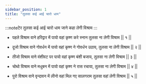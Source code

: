 ```yaml
---
sidebar_position: 1
title: "तुलसा कई आई चारो धाम"
---
```


:::noteटेर
तुलसा कई आई चारो धाम जाने कहा लेगी विश्राम
:::

- पहले विश्राम वाने हरिद्वार में पायो वहां कृष्ण करे स्नान तुलसा ना लेगी विश्राम || १ ||

- दूजो विश्राम वाने गोवर्धन में पायो वहां कृष्ण ने गोवर्धन उठाय, तुलसा ना लेगी विश्राम || २ ||

- तीजो विश्राम वाने वंशीवट पर पायो वहां कृष्ण बंशी बजाय, तुलसा ना लेगी विश्राम || ३ ||

- चोथो विश्राम वाने मधुबन में पायो वहां कृष्ण ने रास रचाया, तुलसा ना लेगी विश्राम || ४ ||

- पुरो विश्राम वाने वृन्दावन में लीनो वहां मिल गए सालगराम तुलसा वहां लेगी विश्राम || ५ ||
